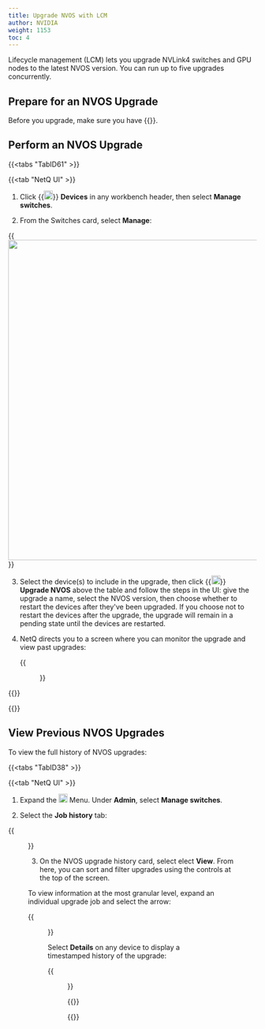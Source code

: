 ```yaml
---
title: Upgrade NVOS with LCM
author: NVIDIA
weight: 1153
toc: 4
---
```


Lifecycle management (LCM) lets you upgrade NVLink4 switches and GPU nodes to the latest NVOS version. You can run up to five upgrades concurrently.

## Prepare for an NVOS Upgrade

Before you upgrade, make sure you have {{<link title="NVOS Images/#upload-upgrade-images" text="uploaded the NVOS images to NetQ">}}.

## Perform an NVOS Upgrade

{{<tabs "TabID61" >}}

{{<tab "NetQ UI" >}}

1. Click {{<img src="/images/netq/devices.svg" height="18" width="18">}} **Devices** in any workbench header, then select **Manage switches**.

2. From the Switches card, select **Manage**:

{{<img src="/images/netq/manage-switches-nvos.png" alt="" width="650">}}

3. Select the device(s) to include in the upgrade, then click {{<img src="/images/netq/arrow-up-circle-icon.png" height="18" width="18">}} **Upgrade NVOS** above the table and follow the steps in the UI: give the upgrade a name, select the NVOS version, then choose whether to restart the devices after they've been upgraded. If you choose not to restart the devices after the upgrade, the upgrade will remain in a pending state until the devices are restarted.

4. NetQ directs you to a screen where you can monitor the upgrade and view past upgrades:

    {{<figure src="/images/netq/upgrade-progress-nvos.png" alt="" width="1500">}}

{{</tab>}}

{{</tabs>}}

## View Previous NVOS Upgrades

To view the full history of NVOS upgrades:

{{<tabs "TabID38" >}}

{{<tab "NetQ UI" >}}

1. Expand the <img src="https://icons.cumulusnetworks.com/01-Interface-Essential/03-Menu/navigation-menu.svg" height="18" width="18"/> Menu. Under **Admin**, select **Manage switches**.

2. Select the **Job history** tab:

{{<figure src="/images/netq/nvos-upgrade-history-450.png" alt="" width="450">}}

3. On the NVOS upgrade history card, select elect **View**. From here, you can sort and filter upgrades using the controls at the top of the screen.

To view information at the most granular level, expand an individual upgrade job and select the arrow:

{{<figure src="/images/netq/kong-additional-details-450.png" alt="" width="1500">}}

Select **Details** on any device to display a timestamped history of the upgrade:

{{<figure src="/images/netq/kong-details-450.png" alt="" width="1500">}}

{{</tab>}}

{{</tabs>}}
